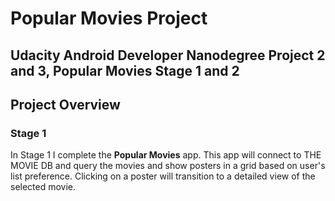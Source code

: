 # Popular Movies Project

## Udacity Android Developer Nanodegree Project 2 and 3, Popular Movies Stage 1 and 2

## Project Overview
### Stage 1
In Stage 1 I complete the **Popular Movies** app. This
app will connect to THE MOVIE DB and query the movies and
show posters in a grid based on user's list preference.
Clicking on a poster will transition to a detailed view
of the selected movie.
